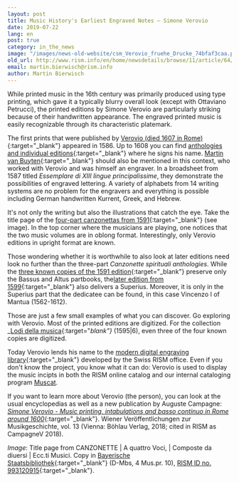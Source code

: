 ```yaml
---
layout: post
title: Music History's Earliest Engraved Notes – Simone Verovio
date: 2019-07-22
lang: en
post: true
category: in_the_news
image: "/images/news-old-website/csm_Verovio_fruehe_Drucke_74bfaf3caa.png"
old_url: http://www.rism.info/en/home/newsdetails/browse/11/article/64/music-historys-earliest-engraved-notes-simone-verovio.html
email: martin.bierwisch@rism.info
author: Martin Bierwisch
---
```


While printed music in the 16th century was primarily produced using type printing, which gave it a typically blurry overall look (except with Ottaviano Petrucci), the printed editions by Simone Verovio are particularly striking because of their handwritten appearance. The engraved printed music is easily recognizable through its characteristic platemark.

The first prints that were published by [Verovio (died 1607 in Rome)](https://opac.rism.info/search?id=pe30092268&Language=en){:target="_blank"} appeared in 1586. Up to 1608 you can find [anthologies and individual editions](https://opac.rism.info/search?View=rism&q=Verovio+simone&Language=en){:target="_blank"} where he signs his name. [Martin van Buyten](https://opac.rism.info/search?View=rism&q=Buyten+Martin&Language=en){:target="_blank"} should also be mentioned in this context, who worked with Verovio and was himself an engraver. In a broadsheet from 1587 titled _Essemplare di XIII lingue principalissime_, they demonstrate the possibilities of engraved lettering. A variety of alphabets from 14 writing systems are no problem for the engravers and everything is possible including German handwritten Kurrent, Greek, and Hebrew.

It's not only the writing but also the illustrations that catch the eye. Take the title page of the [four-part canzonettas from 1591](https://opac.rism.info/search?id=993120915&View=rism&Language=en){:target="_blank"} (see image). In the top corner where the musicians are playing, one notices that the two music volumes are in oblong format. Interestingly, only Verovio editions in upright format are known.

Those wondering whether it is worthwhile to also look at later editions need look no further than the three-part _Canzonette spirituali anthologies_. While the [three known copies of the 1591 edition](https://opac.rism.info/search?id=993120916&Language=en){:target="_blank"} preserve only the Bassus and Altus partbooks, the[later edition from 1599](https://opac.rism.info/search?id=993121081&Language=en){:target="_blank"} also delivers a Superius. Moreover, it is only in the Superius part that the dedicatee can be found, in this case Vincenzo I of Mantua (1562-1612).

Those are just a few small examples of what you can discover. Go exploring with Verovio. Most of the printed editions are digitized. For the collection _[Lodi della musica](https://opac.rism.info/search?id=993122166&View=rism&Language=en){:target="_blank"}_ (1595\|6), even three of the four known copies are digitized.

Today Verovio lends his name to the [modern digital engraving library](http://www.verovio.org/index.xhtml){:target="_blank"} developed by the Swiss RISM office. Even if you don't know the project, you know what it can do: Verovio is used to display the music incipts in both the RISM online catalog and our internal cataloging program [Muscat](/community/muscat.html).

If you want to learn more about Verovio (the person), you can look at the usual encyclopedias as well as a new publication by Auguste Campagne: [_Simone Verovio - Music printing, intabulations and basso continuo in Rome around 1600_](http://www.boehlau-verlag.com/978-3-205-20506-7.html){:target="_blank"}. Wiener Veröffentlichungen zur Musikgeschichte, vol. 13 (Vienna: Böhlau Verlag, 2018; cited in RISM as CampagneV 2018).

_Image_: Title page from CANZONETTE | A quattro Voci, | Composte da diuersi | Ecc.ti Musici. Copy in [Bayerische Staatsbibliothek](http://nbn-resolving.de/urn/resolver.pl?urn=urn:nbn:de:bvb:12-bsb00074058-8){:target="_blank"} (D-Mbs, 4 Mus.pr. 10), [RISM ID no. 993120915](https://opac.rism.info/search?id=993120915&Language=en){:target="_blank"}.